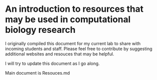 # An introduction to resources that may be used in computational biology research

I originally compiled this document for my current lab to share with incoming students and staff. Please feel free to contribute by suggesting additional websites and resouces that may be helpful. 

I will try to update this document as I go along. 

Main document is Resouces.md
